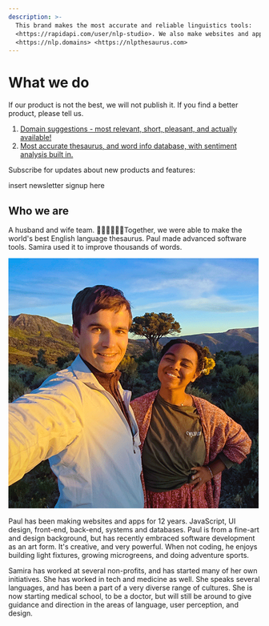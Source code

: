 ```yaml
---
description: >-
  This brand makes the most accurate and reliable linguistics tools:
  <https://rapidapi.com/user/nlp-studio>. We also make websites and apps:
  <https://nlp.domains> <https://nlpthesaurus.com>
---
```


# What we do

If our product is not the best, we will not publish it. If you find a better product, please tell us.

1. [Domain suggestions - most relevant, short, pleasant, and actually available!](domain-suggestions.md)
2. [Most accurate thesaurus, and word info database, with sentiment analysis built in.](thesaurus-+-sentiment-analysis.md)

Subscribe for updates about new products and features:

insert newsletter signup here

## Who we are

A husband and wife team. 👨🏼‍💻👩🏽‍💼Together, we were able to make the world's best English language thesaurus. Paul made advanced software tools. Samira used it to improve thousands of words. 

![We met in Utah! Love love love those mountains and sunsets!](.gitbook/assets/dsc_0354-500-png.jpg)

Paul has been making websites and apps for 12 years. JavaScript, UI design, front-end, back-end, systems and databases. Paul is from a fine-art and design background, but has recently embraced software development as an art form. It's creative, and very powerful. When not coding, he enjoys building light fixtures, growing microgreens, and doing adventure sports.

Samira has worked at several non-profits, and has started many of her own initiatives. She has worked in tech and medicine as well. She speaks several languages, and has been a part of a very diverse range of cultures. She is now starting medical school, to be a doctor, but will still be around to give guidance and direction in the areas of language, user perception, and design.





